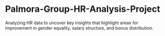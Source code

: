 # Palmora-Group-HR-Analysis-Project
Analyzing HR data to uncover key insights that highlight areas for improvement in gender equality, salary structure, and bonus distribution.
